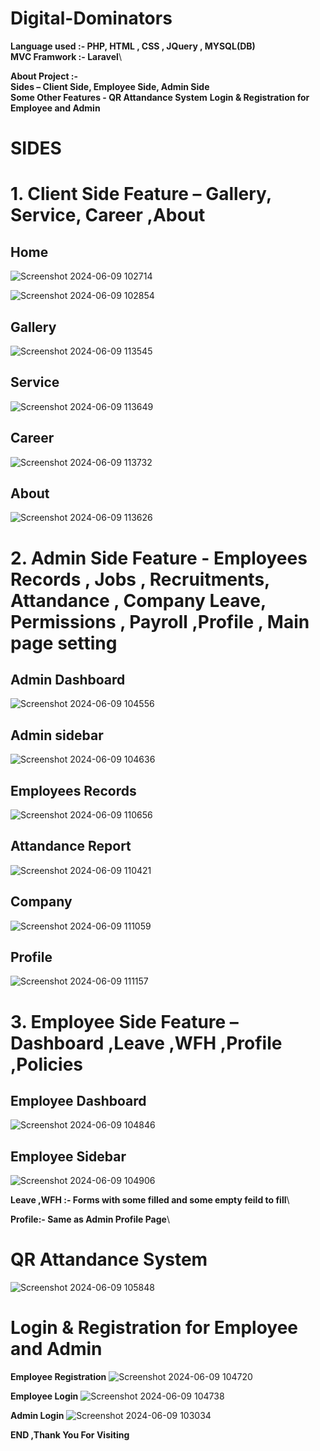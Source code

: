 # Digital-Dominators

**Language used    :-    PHP, HTML , CSS , JQuery , MYSQL(DB)**\
**MVC Framwork    :-    Laravel**\

**About Project :-**\
**Sides – Client Side, Employee Side, Admin Side**\
**Some Other Features - QR Attandance System**
**Login & Registration for Employee and Admin**
	
# SIDES

# 1. **Client Side Feature – Gallery, Service, Career ,About**
## Home
![Screenshot 2024-06-09 102714](https://github.com/JaishriDebnath/Digital-Dominators/assets/170961214/aa79725f-df3f-4f2b-b118-24a847e0118a)

![Screenshot 2024-06-09 102854](https://github.com/JaishriDebnath/Digital-Dominators/assets/170961214/e72c7107-de1b-4c8e-99fa-662ddbd16c22)

## Gallery
![Screenshot 2024-06-09 113545](https://github.com/JaishriDebnath/Digital-Dominators/assets/170961214/6f8c17d6-d17b-492d-8400-da8c2be665fe)

## Service
![Screenshot 2024-06-09 113649](https://github.com/JaishriDebnath/Digital-Dominators/assets/170961214/99cf5a35-034b-4564-9491-101013991c62)

## Career
![Screenshot 2024-06-09 113732](https://github.com/JaishriDebnath/Digital-Dominators/assets/170961214/9634fe6c-ce17-4c92-b74e-884afa923a36)

## About
![Screenshot 2024-06-09 113626](https://github.com/JaishriDebnath/Digital-Dominators/assets/170961214/5fed1626-715a-46bf-a9c0-d0d888e41d9b)

# 2.  **Admin Side Feature - Employees Records , Jobs , Recruitments, Attandance , Company   Leave, Permissions , Payroll ,Profile , Main page setting**

## Admin Dashboard

![Screenshot 2024-06-09 104556](https://github.com/JaishriDebnath/Digital-Dominators/assets/170961214/e18b53e9-badf-4225-8cae-fd2af9723ac0)

##  Admin sidebar

![Screenshot 2024-06-09 104636](https://github.com/JaishriDebnath/Digital-Dominators/assets/170961214/a28f3900-5051-4cc1-bf13-41506ad5305e)

## Employees Records

![Screenshot 2024-06-09 110656](https://github.com/JaishriDebnath/Digital-Dominators/assets/170961214/ac679ce4-c9ed-4d0b-a760-0e796cbddd0c)

## Attandance Report

![Screenshot 2024-06-09 110421](https://github.com/JaishriDebnath/Digital-Dominators/assets/170961214/443be660-a286-4d9c-9225-d2a0c6a68dd0)

## Company

![Screenshot 2024-06-09 111059](https://github.com/JaishriDebnath/Digital-Dominators/assets/170961214/ff5fb1e7-4eb7-47cc-8e52-aa2256289e3d)

## Profile

![Screenshot 2024-06-09 111157](https://github.com/JaishriDebnath/Digital-Dominators/assets/170961214/c368b987-5daf-44f6-b745-bb8a5ef436e3)



# 3.	**Employee Side Feature – Dashboard ,Leave ,WFH ,Profile ,Policies**
 
 ## Employee Dashboard
 ![Screenshot 2024-06-09 104846](https://github.com/JaishriDebnath/Digital-Dominators/assets/170961214/1feb6707-a665-4377-be6c-94bf8c626e29)

 ## Employee Sidebar

 ![Screenshot 2024-06-09 104906](https://github.com/JaishriDebnath/Digital-Dominators/assets/170961214/eec0fb6c-68ac-45be-8943-334d462ebab3)

**Leave ,WFH :- Forms with some filled and some empty feild to fill**\

 **Profile:- Same as Admin Profile Page**\

# QR Attandance System

![Screenshot 2024-06-09 105848](https://github.com/JaishriDebnath/Digital-Dominators/assets/170961214/52ae490d-b214-446d-bf57-a3c4a01b74ef)

# Login & Registration for Employee and Admin

**Employee Registration**
![Screenshot 2024-06-09 104720](https://github.com/JaishriDebnath/Digital-Dominators/assets/170961214/8ea14f52-28b3-41c0-8096-6a2e5d5ea0b5)

**Employee Login**
![Screenshot 2024-06-09 104738](https://github.com/JaishriDebnath/Digital-Dominators/assets/170961214/5e8081ce-e51b-4fb0-ba72-9be1fd58041e)

**Admin Login**
![Screenshot 2024-06-09 103034](https://github.com/JaishriDebnath/Digital-Dominators/assets/170961214/b29a0ed1-7cd6-46f6-b239-bd75b631cb07)

**END ,Thank You For Visiting**
